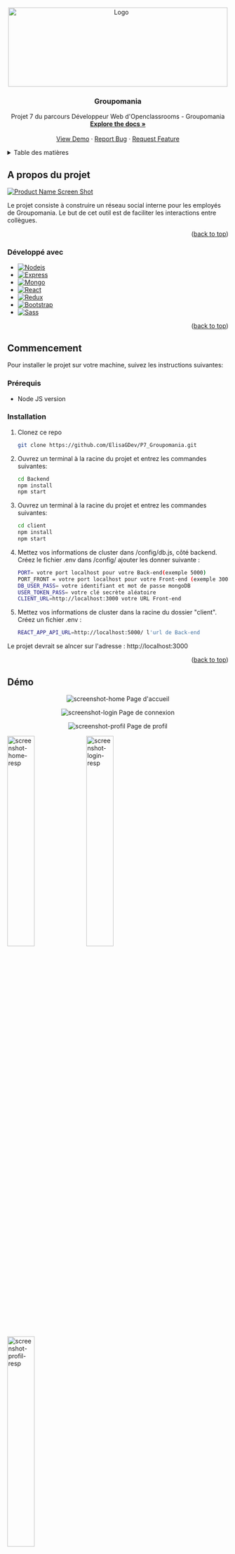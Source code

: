 <a name="readme-top"></a>
<!-- PROJECT LOGO -->
<br />
<div align="center">
  <a href="https://github.com/ElisaGDev/P7_Groupomania">
    <img src="images/Logo.png" alt="Logo" width="500" height="180">
  </a>

<h3 align="center">Groupomania</h3>

  <p align="center">
    Projet 7 du parcours Développeur Web d'Openclassrooms - Groupomania
    <br />
    <a href="https://github.com/ElisaGDev/P7_Groupomania"><strong>Explore the docs »</strong></a>
    <br />
    <br />
    <a href="https://github.com/ElisaGDev/P7_Groupomania">View Demo</a>
    ·
    <a href="https://github.com/ElisaGDev/P7_Groupomania/issues">Report Bug</a>
    ·
    <a href="https://github.com/ElisaGDev/P7_Groupomania/issues">Request Feature</a>
  </p>
</div>



<!-- TABLE OF CONTENTS -->
<details>
  <summary>Table des matières</summary>
  <ol>
    <li>
      <a href="#a-propos-du-projet">A propos du projet</a>
      <ul>
        <li><a href="#développé-avec">Développé avec</a></li>
      </ul>
    </li>
    <li>
      <a href="#commencement">Commencer</a>
      <ul>
        <li><a href="#prérequis">Prérequis</a></li>
        <li><a href="#installation">Installation</a></li>
      </ul>
    </li>
    <li><a href="#démo">Démo</a></li>
    <li><a href="#spécifications">Spécifications</a></li>
  </ol>
</details>



<!-- A propos du projet -->
## A propos du projet
[![Product Name Screen Shot][product-screenshot]](https://example.com)

Le projet consiste à construire un réseau social interne pour les employés de Groupomania. Le but de cet outil est de faciliter les interactions entre collègues.

<p align="right">(<a href="#readme-top">back to top</a>)</p>



### Développé avec

* [![Nodejs][Nodejs]][Nodejs-url]
* [![Express][Express]][Express-url]
* [![Mongo][Mongo]][Mongo-url]
* [![React][React.js]][React-url]
* [![Redux][Redux]][Redux-url]
* [![Bootstrap][Bootstrap.com]][Bootstrap-url]
* [![Sass][Sass]][Sass-url]

<p align="right">(<a href="#readme-top">back to top</a>)</p>



<!-- COMMENCEMENT -->
## Commencement

Pour installer le projet sur votre machine, suivez les instructions suivantes:

### Prérequis

* Node JS version

### Installation

1. Clonez ce repo
   ```sh
   git clone https://github.com/ElisaGDev/P7_Groupomania.git
   ```
2. Ouvrez un terminal à la racine du projet et entrez les commandes suivantes:
   ```sh
   cd Backend
   npm install
   npm start
   ```
3. Ouvrez un terminal à la racine du projet et entrez les commandes suivantes:
   ```sh
   cd client
   npm install
   npm start
   ```
4. Mettez vos informations de cluster dans /config/db.js, côté backend. Créez le fichier .env dans /config/ ajouter les donner suivante :
   ```sh
   PORT= votre port localhost pour votre Back-end(exemple 5000)
   PORT_FRONT = votre port localhost pour votre Front-end (exemple 3000)
   DB_USER_PASS= votre identifiant et mot de passe mongoDB
   USER_TOKEN_PASS= votre clé secrète aléatoire
   CLIENT_URL=http://localhost:3000 votre URL Front-end
   ```
 5. Mettez vos informations de cluster dans la racine du dossier "client". Créez un fichier .env :
    ```sh
    REACT_APP_API_URL=http://localhost:5000/ l'url de Back-end
    ```
Le projet devrait se alncer sur l'adresse : http://localhost:3000

<p align="right">(<a href="#readme-top">back to top</a>)</p>


<!-- DEMO -->
## Démo

<p align="center">
<img alt="screenshot-home" src="images/screenshot.png">
Page d'accueil</p>
<p align="center">
<img alt="screenshot-login" src="images/screenshotlogin.png" >
Page de connexion</p>
<p align="center">
<img alt="screenshot-profil" src="images/screenshotprofil.png">
Page de profil</p>

<div class="container">
  <img alt="screenshot-home-resp" src="images/screenshotresp1.png" style="width: 35%;"> 
  <img alt="screenshot-login-resp" src="images/screenshotresplogin.png" style="width: 35%;" >
  <img alt="screenshot-profil-resp" src="images/screenshotrespprofil.png" style="width: 35%;" >
</div>


<p align="right">(<a href="#readme-top">back to top</a>)</p>



<!-- SPECIFICATIONS -->
## Spécifications

### Côté graphique
- [x] Respecter l'identité graphique
- [x] Site web responsive

### Côté Technique
- [x] Site codé en Javascript
- [x] Utilisation d'un framework front-end Javascript
- [x] Utilisation d'une base de données

### Spécifications fonctionnelles
 - [x] Page de connexion
    - [x] Un utilisateur doit avoir la possibilité de se déconnecter,
    - [x] La session de l’utilisateur persiste pendant qu’il est connecté,
    - [x] Les données de connexion doivent être sécurisées.
 - [x] Page d'accueil avec la liste des posts crées
 - [x] Création d’un post
    - [x] Un utilisateur doit pouvoir créer un post,
    - [x] Un post doit pouvoir contenir du texte et une image,
    - [x] Un utilisateur doit aussi pouvoir modifier et supprimer ses posts.
- [x] Système de like
- [x] Rôle administrateur

### Identité visuelle
- [x] Primaire : <img src="https://img.shields.io/badge/-%23FD2D01-%23FD2D01"/>
- [x] Secondaire : <img src="https://img.shields.io/badge/-%23FFD7D7-%23FFD7D7"/>
- [x] Tertiaire : <img src="https://img.shields.io/badge/-%234E5166-%234E5166"/>
- [x] Police : Lato

<p align="right">(<a href="#readme-top">back to top</a>)</p>

<!-- MARKDOWN LINKS & IMAGES -->
<!-- https://www.markdownguide.org/basic-syntax/#reference-style-links -->
[product-screenshot]: images/screenshot.png
[Nodejs]: https://img.shields.io/badge/Node.js-43853D?style=for-the-badge&logo=nodedotjs&logoColor=white
[Nodejs-url]: https://nodejs.dev/
[Express]: https://img.shields.io/badge/Express.js-404D59?style=for-the-badge
[Express-url]: https://expressjs.com/fr/
[Mongo]: https://img.shields.io/badge/MongoDB-4EA94B?style=for-the-badge&logo=mongodb&logoColor=white
[Mongo-url]: https://www.mongodb.com/
[React.js]: https://img.shields.io/badge/React-20232A?style=for-the-badge&logo=react&logoColor=61DAFB
[React-url]: https://reactjs.org/
[Redux]: https://img.shields.io/badge/Redux-593D88?style=for-the-badge&logo=redux&logoColor=white
[Redux-url]: https://redux.js.org/
[Bootstrap.com]: https://img.shields.io/badge/Bootstrap-563D7C?style=for-the-badge&logo=bootstrap&logoColor=white
[Bootstrap-url]: https://getbootstrap.com/
[Sass]: https://img.shields.io/badge/Sass-CC6699?style=for-the-badge&logo=sass&logoColor=white
[Sass-url]: https://sass-lang.com/
[Primary]: https://img.shields.io/badge/-#FD2D01-#FD2D01
